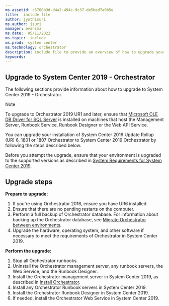 ```yaml
---
ms.assetid: c5700b3d-d4a2-494c-9c37-de5bed7a0b5e
title:  include file  
author: jyothisuri
ms.author: jsuri
manager: evansma
ms.date:  05/11/2022
ms.topic:  include
ms.prod:  system center
ms.technology: orchestrator
description: include file to provide an overview of how to upgrade your System Center Orchestrator installation to release 2019.
keywords:
---
```


## Upgrade to System Center 2019 - Orchestrator

The following sections provide information about how to upgrade to System Center 2019 - Orchestrator.

>[!NOTE]
>  To upgrade to Orchestrator 2019 UR1 and later, ensure that [Microsoft OLE DB Driver for SQL Server](/sql/connect/oledb/download-oledb-driver-for-sql-server?view=sql-server-ver15&preserve-view=true) is installed on machines that host the Management Server, Runbook Service, Runbook Designer or the Web API Service.

You can upgrade your installation of System Center 2016 Update Rollup (UR) 6, 1801 or 1807 Orchestrator to System Center 2019 Orchestrator by following the steps described below.

Before you attempt the upgrade, ensure that your environment is upgraded to the supported versions as described in [System Requirements for System Center 2019](../orchestrator/system-requirements-orch.md).

## Upgrade steps

**Prepare to upgrade:**

1. If you're using Orchestrator 2016, ensure you have UR6 installed.  
2. Ensure that there are no pending restarts on the computer.
3. Perform a full backup of Orchestrator database. For information about backing up the Orchestrator database, see [Migrate Orchestrator between environments](../orchestrator/migrate-orchestrator-between-environments.md).
4. Upgrade the hardware, operating system, and other software if necessary to meet the requirements of Orchestrator in System Center 2019.

**Perform the upgrade:**

1. Stop all Orchestrator runbooks.
2. Uninstall the Orchestrator management server, any runbook servers, the Web Service, and the Runbook Designer.
3. Install the Orchestrator management server in System Center 2019, as described in [Install Orchestrator](../orchestrator/install.md).
4. Install any Orchestrator Runbook servers in System Center 2019.
5. Install the Orchestrator Runbook Designer in System Center 2019.
6. If needed, install the Orchestrator Web Service in System Center 2019.
